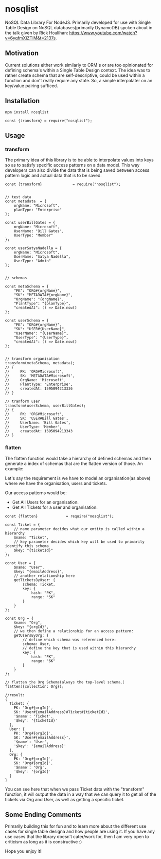 # nosqlist

NoSQL Data Library For NodeJS. Primarily developed for use with Single Table Design on NoSQL databases(primarily DynamoDB) spoken about in the talk given by Rick Houlihan: https://www.youtube.com/watch?v=6yqfmXiZTlM&t=2137s. 

## Motivation

Current solutions either work similarly to ORM's or are too opinionated for defining schema's within a Single Table Design context. The idea was to rather create schema that are self-descriptive, could be used within a function and don't really require any state. So, a simple interpolater on an key/value pairing sufficed. 

## Installation

```
npm install nosqlist

const {transform} = require("nosqlist");
```

## Usage

### transform

The primary idea of this library is to be able to interpolate values into keys so as to satisfy specific access patterns on a data model. This way developers can also divide the data that is being saved between access pattern logic and actual data that is to be saved: 

```
const {transform}              = require("nosqlist");


// test data 
const metadata  = {
    orgName: "Microsoft",
    planType: "Enterprise"
};

const userBillGates = {
    orgName: "Microsoft",
    UserName: "Bill Gates",
    UserType: "Member"
};

const userSatyaNadella = {
    orgName: "Microsoft",
    UserName: "Satya Nadella",
    UserType: "Admin"
};


// schemas 

const metaSchema = {
    "PK": "ORG#{orgName}",
    "SK": "METADATA#{orgName}",
    "OrgName": "{orgName}",
    "PlantType": "{planType}",
    "createdAt": () => Date.now()
};

const userSchema = {
    "PK": "ORG#{orgName}",
    "SK": "USER#{UserName}",
    "UserName": "{UserName}",
    "UserType": "{UserType}",
    "createdAt": () => Date.now()
};


// transform organisation
transform(metaSchema, metadata);
// {
//     PK: 'ORG#Microsoft',
//     SK: 'METADATA#Microsoft',
//     OrgName: 'Microsoft',
//     PlantType: 'Enterprise',
//     createdAt: 1595094213336
// }

// tranform user
transform(userSchema, userBillGates);
// {
//     PK: 'ORG#Microsoft',
//     SK: 'USER#Bill Gates',
//     UserName: 'Bill Gates',
//     UserType: 'Member',
//     createdAt: 1595094213343
// }
```

### flatten 

The flatten function would take a hierarchy of defined schemas and then generate a index of schemas that are the flatten 
version of those. An example: 

Let's say the requirement is we have to model an organisation(as above) where we have the organisation, users and tickets. 

Our access patterns would be: 

- Get All Users for an organisation. 
- Get All Tickets for a user and organisation. 

```
const {flatten}             = require("nosqlist");

const Ticket = {
    // name parameter decides what our entity is called within a hierarchy
    $name: "Ticket",
    // key parameter decides which key will be used to primarily identify this schema
    $key: "{ticketId}"
};

const User = {
    $name: "User",
    $key: "{emailAddress}",
    // another relationship here
    getTicketsByUser: {
        schema: Ticket,
        key: {
            hash: "PK",
            range: "SK"
        }
    }
};

const Org = {
    $name: "Org",
    $key: "{orgId}",
    // we then define a relationship for an access pattern: 
    getUsersByOrg: {
        // define which schema was referenced here:
        schema: User,
        // define the key that is used within this hierarchy
        key: {
            hash: "PK",
            range: "SK"
        }
    }
};

// flatten the Org Schema(always the top-level schema.)
flatten({collection: Org});

//result:
{
  Ticket: {
    PK: 'Org#{orgId}',
    SK: 'User#{emailAddress}#Ticket#{ticketId}',
    '$name': 'Ticket',
    '$key': '{ticketId}'
  },
  User: {
    PK: 'Org#{orgId}',
    SK: 'User#{emailAddress}',
    '$name': 'User',
    '$key': '{emailAddress}'
  },
  Org: {
    PK: 'Org#{orgId}',
    SK: 'Org#{orgId}',
    '$name': 'Org',
    '$key': '{orgId}'
  }
} 
```

You can see here that when we pass Ticket data with the "transform" function, it will output the data in a way that we can 
query it to get all of the tickets via Org and User, as well as getting a specific ticket. 

## Some Ending Comments

Primarily building this for fun and to learn more about the different use cases for single table designa and how people are using
it. If you have any use cases that the library doesn't cater/work for, then I am very open to criticism as long as it is constructive :)

Hope you enjoy it! 